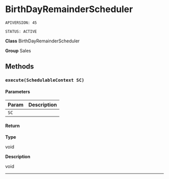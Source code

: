 # BirthDayRemainderScheduler

`APIVERSION: 45`

`STATUS: ACTIVE`

**Class** BirthDayRemainderScheduler


**Group** Sales

## Methods
### `execute(SchedulableContext SC)`
#### Parameters

|Param|Description|
|---|---|
|`SC`||

#### Return

**Type**

void

**Description**

void

---
